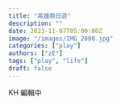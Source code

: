 ```yaml
---
title: "高雄兩日遊"
description: ""
date: 2023-11-07T05:00:00Z
image: "/images/IMG_2800.jpg"
categories: ["play"]
authors: ["zE"]
tags: ["play", "life"]
draft: false
---
```

KH 編輯中
